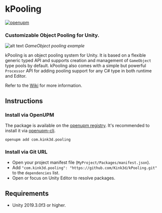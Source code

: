 # kPooling
[![openupm](https://img.shields.io/npm/v/com.kink3d.pooling?label=openupm&registry_uri=https://package.openupm.com)](https://openupm.com/packages/com.kink3d.pooling/)

### Customizable Object Pooling for Unity.

![alt text](https://github.com/Kink3d/kPooling/wiki/Images/Home00.png?raw=true)
*GameObject pooling example*

kPooling is an object pooling system for Unity. It is based on a flexible generic typed API and supports creation and management of `GameObject` type pools by default. kPooling also comes with a simple but powerful `Processor` API for adding pooling support for any C# type in both runtime and Editor.

Refer to the [Wiki](https://github.com/Kink3d/kPooling/wiki/Home) for more information.

## Instructions

### Install via OpenUPM
The package is available on the [openupm registry](https://openupm.com). It's recommended to install it via [openupm-cli](https://github.com/openupm/openupm-cli).

```
openupm add com.kink3d.pooling
```

### Install via Git URL
- Open your project manifest file (`MyProject/Packages/manifest.json`).
- Add `"com.kink3d.pooling": "https://github.com/Kink3d/kPooling.git"` to the `dependencies` list.
- Open or focus on Unity Editor to resolve packages.

## Requirements
- Unity 2019.3.0f3 or higher.
